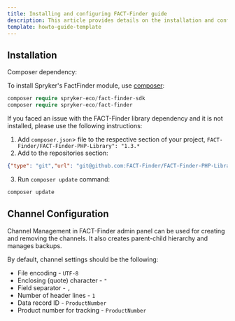 ```yaml
---
title: Installing and configuring FACT-Finder guide
description: This article provides details on the installation and configuration of the FACT-Finder module.
template: howto-guide-template
---
```


## Installation

Composer dependency:

To install Spryker's FactFinder module, use [composer](https://getcomposer.org/):
```php
composer require spryker-eco/fact-finder-sdk
composer require spryker-eco/fact-finder
```

If you faced an issue with the FACT-Finder library dependency and it is not installed, please use the following instructions:

1. Add `composer.json`> file to the respective section of your project, `FACT-Finder/FACT-Finder-PHP-Library": "1.3.*`
2. Add to the repositories section:
 ```json
{"type": "git","url": "git@github.com:FACT-Finder/FACT-Finder-PHP-Library.git"}
```
3. Run `composer update` command:
```bash
composer update
```


## Channel Configuration

Channel Management in FACT-Finder admin panel can be used for creating and removing the channels. It also creates parent-child hierarchy and manages backups.

By default, channel settings should be the following:

* File encoding - `UTF-8`
* Enclosing (quote) character - `"`
* Field separator - `,`
* Number of header lines - `1`
* Data record ID - `ProductNumber`
* Product number for tracking - `ProductNumber`
